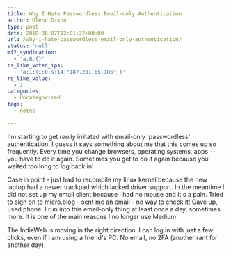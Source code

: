 ```yaml
---
title: Why I Hate Passwordless Email-only Authentication
author: Glenn Dixon
type: post
date: 2018-08-07T12:01:22+00:00
url: /why-i-hate-passwordless-email-only-authentication/
status: 'null'
mf2_syndication:
  - 'a:0:{}'
rs_like_voted_ips:
  - 'a:1:{i:0;s:14:"187.201.65.186";}'
rs_like_value:
  - 1
categories:
  - Uncategorized
tags:
  - notes

---
```

I'm starting to get _really_ irritated with email-only 'passwordless' authentication. I guess it says something about me that this comes up so frequently. Every time you change browsers, operating systems, apps -- you have to do it again. Sometimes you get to do it again because you waited too long to log back in!

Case in point - just had to recompile my linux kernel because the new laptop had a newer trackpad which lacked driver support. In the meantime I did not set up my email client because I had no mouse and it's a pain. Tried to sign on to micro.blog - sent me an email - no way to check it! Gave up, used phone. I run into this email-only thing at least once a day, sometimes more. It is one of the main reasons I no longer use Medium.

The IndieWeb is moving in the right direction. I can log in with just a few clicks, even if I am using a friend's PC. No email, no 2FA (another rant for another day).